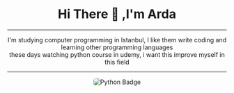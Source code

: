 <div align="center">
  <h1>Hi There 👋 ,I'm Arda</h1>
    <div>
      <hr>
      <!--My life comment-->
      <p>
        I'm studying computer programming in Istanbul, I like them write coding and learning other programming languages<br>these days watching python course in udemy, i want this improve myself in this field
      </p>
      <hr>
      <!--Tech Badges-->
      <p class="badges">
        <img src="https://img.shields.io/badge/python-3670A0?style=for-the-badge&logo=python&logoColor=ffdd54&border-radius=5px" alt="Python Badge" style="border-radius:5px">
      </p>
    </div>
</div>
